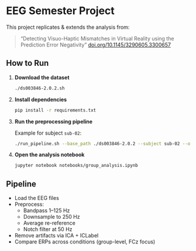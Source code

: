 # EEG Semester Project

This project replicates & extends the analysis from:

> “Detecting Visuo-Haptic Mismatches in Virtual Reality using the Prediction Error Negativity”
> [doi.org/10.1145/3290605.3300657](https://doi.org/10.1145/3290605.3300657)


## How to Run

1. **Download the dataset**

   ```bash
   ./ds003846-2.0.2.sh
   ```

2. **Install dependencies**

   ```bash
   pip install -r requirements.txt
   ```

3. **Run the preprocessing pipeline**

   Example for subject `sub-02`:

   ```bash
   ./run_pipeline.sh --base_path ./ds003846-2.0.2 --subject sub-02 --outdir processed_eeg_data
   ```

4. **Open the analysis notebook**

   ```bash
   jupyter notebook notebooks/group_analysis.ipynb
   ```

## Pipeline

- Load the EEG files
- Preprocess:
  - Bandpass 1–125 Hz
  - Downsample to 250 Hz
  - Average re-reference
  - Notch filter at 50 Hz
- Remove artifacts via ICA + ICLabel
- Compare ERPs across conditions (group-level, FCz focus)
